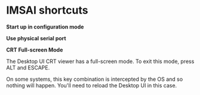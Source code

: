 # IMSAI shortcuts

**Start up in configuration mode**

**Use physical serial port**

**CRT Full-screen Mode**

The Desktop UI CRT viewer has a full-screen mode. To exit this mode, press ALT and ESCAPE.

On some systems, this key combination is intercepted by the OS and so nothing will happen. You'll need to reload the Desktop UI in this case.